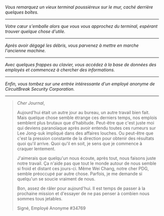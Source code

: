 _Vous remarquez un vieux terminal poussiéreux sur le mur, caché derrière quelques boîtes._

---

_Votre cœur s'emballe alors que vous vous approchez du terminal, espérant trouver quelque chose d'utile._

---

_Après avoir dégagé les débris, vous parvenez à mettre en marche l'ancienne machine._

---

_Avec quelques frappes au clavier, vous accédez à la base de données des employés et commencez à chercher des informations._

---

_Enfin, vous tombez sur une entrée intéressante d'un employé anonyme de CircuitBreak Security Corporation._

---

> _Cher Journal_,
>
> Aujourd'hui était un autre jour au bureau, un autre travail bien fait. Mais quelque chose semble étrange ces derniers temps, nos emplois semblent plus brutaux que d'habitude. Peut-être que c'est juste moi qui deviens paranoïaque après avoir entendu toutes ces rumeurs sur Lee Jong-suk impliqué dans des affaires louches. Ou peut-être que c'est la pression constante de la direction pour obtenir des résultats quoi qu'il arrive. Quoi qu'il en soit, je sens que je commence à craquer lentement.
>
> J'aimerais que quelqu'un nous écoute, après tout, nous faisons juste notre travail. Ça n'aide pas que tout le monde autour de nous semble si froid et distant ces jours-ci. Même Wei Chang, notre cher PDG, semble préoccupé par autre chose. Parfois, je me demande si quelqu'un se soucie vraiment de nous.
>
> Bon, assez de râler pour aujourd'hui. Il est temps de passer à la prochaine mission et d'essayer de ne pas penser à combien nous sommes tous jetables.
>
> Signé, Employé Anonyme #34769
